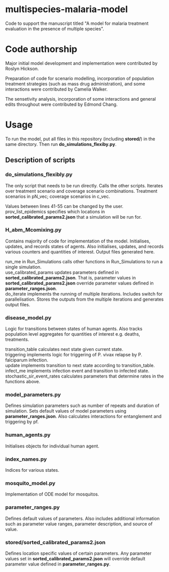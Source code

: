 # multispecies-malaria-model
Code to support the manuscript titled "A model for malaria treatment evaluation
in the presence of multiple species".

# Code authorship
Major initial model development and implementation were contributed by Roslyn Hickson.

Preparation of code for scenario modelling, incorporation of population treatment strategies (such as mass drug administration), and some interactions were contributed by Camelia Walker. 

The sensetivity analysis, incorporation of some interactions and general edits throughout were contributed by Edmond Chang.

# Usage
To run the model, put all files in this repository (including **stored/**) in
the same directory. Then run **do_simulations_flexiby.py**.

## Description of scripts
### do_simulations_flexibly.py
The only script that needs to be run directly. Calls the other scripts. Iterates
over treatment scenario and coverage scenario combinations. Treatment scenarios
in pN_vec; coverage scenarios in c_vec.

Values between lines 41-55 can be changed by the user. prov_list_epidemics
specifies which locations in **sorted_calibrated_params2.json** that a
simulation will be run for.

### H_abm_Mcomixing.py
Contains majority of code for implementation of the model. Initialises, updates,
and records states of agents. Also initialises, updates, and records various
counters and quantities of interest. Output files generated here.  

run_me in Run_Simulations calls other functions in Run_Simulations to run a
single simulation.  
use_calibrated_params updates parameters defined in
**sorted_calibrated_params2.json**. That is, parameter values in
**sorted_calibrated_params2.json** override parameter values defined in
**parameter_ranges.json**.  
do_iterate implements the running of multiple iterations. Includes switch for
parallelisation. Stores the outputs from the multiple iterations and generates
output files.

### disease_model.py
Logic for transitions between states of human agents. Also tracks population
level aggregates for quantities of interest e.g. deaths, treatments.

transition_table calculates next state given current state.  
triggering implements logic for triggering of P. vivax relapse by P. falciparum
infection.   
update implements transition to next state according to transition_table.  
infect_me implements infection event and transition to infected state.
stochastic_sir_event_rates calculates parameters that determine rates in the
functions above.

### model_parameters.py
Defines simulation parameters such as number of repeats and duration of
simulation. Sets default values of model parameters using
**parameter_ranges.json**. Also calculates interactions for entanglement and
triggering by pf.

### human_agents.py
Initialises objects for individual human agent.

### index_names.py
Indices for various states.  

### mosquito_model.py
Implementation of ODE model for mosquitos.

### parameter_ranges.py
Defines default values of parameters. Also includes additional information such as
parameter value ranges, parameter description, and source of value.

### stored/sorted_calibrated_params2.json
Defines location specific values of certain parameters. Any parameter values set
in **sorted_calibrated_params2.json** will override default parameter value
defined in **parameter_ranges.py**.
